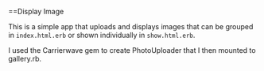 ==Display Image

This is a simple app that uploads and displays images that can be grouped in ```index.html.erb``` or shown individually in ```show.html.erb```. 

I used the Carrierwave gem to create PhotoUploader that I then mounted to gallery.rb. 


